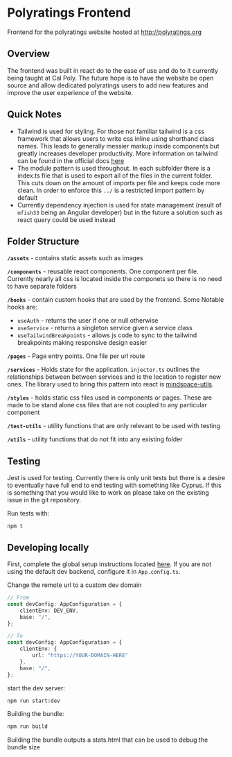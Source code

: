 # Polyratings Frontend
Frontend for the polyratings website hosted at http://polyratings.org

## Overview
The frontend was built in react do to the ease of use and do to it currently being taught at Cal Poly. The future hope is to have the website be open source and allow dedicated polyratings users to add new features and improve the user experience of the website.
## Quick Notes
* Tailwind is used for styling. For those not familiar tailwind is a css framework that allows users to write css inline using shorthand class names. This leads to generally messier markup inside components but greatly increases developer productivity. More information on tailwind can be found in the official docs [here](https://tailwindcss.com/)
* The module pattern is used throughout. In each subfolder there is a index.ts file that is used to export all of the files in the current folder. This cuts down on the amount of imports per file and keeps code more clean. In order to enforce this `../` is a restricted import pattern by default
* Currently dependency injection is used for state management (result of `mfish33` being an Angular developer) but in the future a solution such as react query could be used instead

## Folder Structure

**`/assets`** - contains static assets such as images

**`/components`** - reusable react components. One component per file. Currently nearly all css is located inside the componets so there is no need to have separate folders

**`/hooks`** - contain custom hooks that are used by the frontend. Some Notable hooks are:
* `useAuth` - returns the user if one or null otherwise
* `useService` - returns a singleton service given a service class
* `useTailwindBreakpoints` - allows js code to sync to the tailwind breakpoints making responsive design easier

**`/pages`** - Page entry points. One file per url route

**`/services`** - Holds state for the application. `injector.ts` outlines the relationships between between services and is the location to register new ones. The library used to bring this pattern into react is [mindspace-utils](https://github.com/ThomasBurleson/mindspace-utils).

**`/styles`** - holds static css files used in components or pages. These are made to be stand alone css files that are not coupled to any particular component

**`/test-utils`** - utility functions that are only relevant to be used with testing

**`/utils`** - utility functions that do not fit into any existing folder

## Testing
Jest is used for testing. Currently there is only unit tests but there is a desire to eventually have full end to end testing with something like Cyprus. If this is something that you would like to work on please take on the existing issue in the git repository.

Run tests with:
```
npm t
```

## Developing locally
First, complete the global setup instructions located [here](../../README.md/#setup). If you are not using the default dev backend, configure it in `App.config.ts`.

Change the remote url to a custom dev domain
```ts
// From
const devConfig: AppConfiguration = {
    clientEnv: DEV_ENV,
    base: "/",
};

// To
const devConfig: AppConfiguration = {
    clientEnv: {
        url: "https://YOUR-DOMAIN-HERE"
    },
    base: "/",
};
```

start the dev server:
```bash
npm run start:dev
```

Building the bundle:
```bash
npm run build
```
Building the bundle outputs a stats.html that can be used to debug the bundle size
